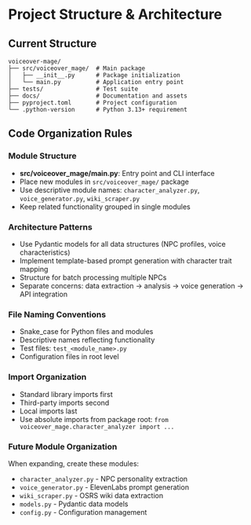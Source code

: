 # Project Structure & Architecture

## Current Structure
```
voiceover-mage/
├── src/voiceover_mage/  # Main package
│   ├── __init__.py      # Package initialization
│   └── main.py          # Application entry point
├── tests/               # Test suite
├── docs/                # Documentation and assets
├── pyproject.toml       # Project configuration
└── .python-version      # Python 3.13+ requirement
```

## Code Organization Rules

### Module Structure
- **src/voiceover_mage/main.py**: Entry point and CLI interface
- Place new modules in `src/voiceover_mage/` package
- Use descriptive module names: `character_analyzer.py`, `voice_generator.py`, `wiki_scraper.py`
- Keep related functionality grouped in single modules

### Architecture Patterns
- Use Pydantic models for all data structures (NPC profiles, voice characteristics)
- Implement template-based prompt generation with character trait mapping
- Structure for batch processing multiple NPCs
- Separate concerns: data extraction → analysis → voice generation → API integration

### File Naming Conventions
- Snake_case for Python files and modules
- Descriptive names reflecting functionality
- Test files: `test_<module_name>.py`
- Configuration files in root level

### Import Organization
- Standard library imports first
- Third-party imports second
- Local imports last
- Use absolute imports from package root: `from voiceover_mage.character_analyzer import ...`

### Future Module Organization
When expanding, create these modules:
- `character_analyzer.py` - NPC personality extraction
- `voice_generator.py` - ElevenLabs prompt generation
- `wiki_scraper.py` - OSRS wiki data extraction
- `models.py` - Pydantic data models
- `config.py` - Configuration management